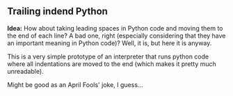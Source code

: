 ## Trailing indend Python

**Idea:** How about taking leading spaces in Python code and moving them to the end of each line? A bad one, right (especially considering that they have an important meaning in Python code)? Well, it is, but here it is anyway.

This is a very simple prototype of an interpreter that runs python code where all indentations are moved to the end (which makes it pretty much unreadable).

Might be good as an April Fools' joke, I guess...
